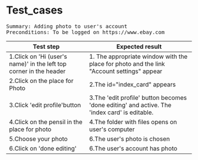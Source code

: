 # Test_cases
<pre>Summary: Adding photo to user's account
Preconditions: To be logged on https://www.ebay.com
</pre>
Test step | Expected result
----------|----------------  
1.Click on 'Hi (user's name)'  in the left top corner in the header|1. The appropriate window with the place for photo and the link "Account settings" appear
2.Click on the place for Photo|2.The id="index_card" appears
3.Click 'edit profile'button|3.The 'edit profile' button becomes 'done editing' and active. The 'index card' is editable.
4.Click on the pensil in the place for photo|4.The folder with files opens on user's computer
5.Choose your photo|6.The user's photo is chosen
6.Click on 'done editing'|6.The user's account has photo
